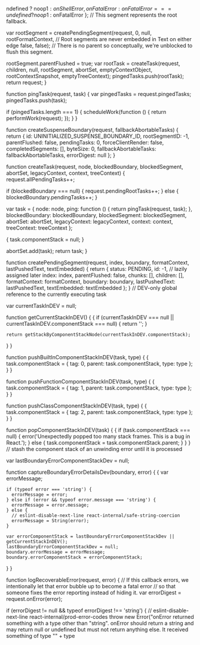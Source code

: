 ndefined ? noop$1 : onShellError,
    onFatalError: onFatalError === undefined ? noop$1 : onFatalError
  }; // This segment represents the root fallback.

  var rootSegment = createPendingSegment(request, 0, null, rootFormatContext, // Root segments are never embedded in Text on either edge
  false, false); // There is no parent so conceptually, we're unblocked to flush this segment.

  rootSegment.parentFlushed = true;
  var rootTask = createTask(request, children, null, rootSegment, abortSet, emptyContextObject, rootContextSnapshot, emptyTreeContext);
  pingedTasks.push(rootTask);
  return request;
}

function pingTask(request, task) {
  var pingedTasks = request.pingedTasks;
  pingedTasks.push(task);

  if (pingedTasks.length === 1) {
    scheduleWork(function () {
      return performWork(request);
    });
  }
}

function createSuspenseBoundary(request, fallbackAbortableTasks) {
  return {
    id: UNINITIALIZED_SUSPENSE_BOUNDARY_ID,
    rootSegmentID: -1,
    parentFlushed: false,
    pendingTasks: 0,
    forceClientRender: false,
    completedSegments: [],
    byteSize: 0,
    fallbackAbortableTasks: fallbackAbortableTasks,
    errorDigest: null
  };
}

function createTask(request, node, blockedBoundary, blockedSegment, abortSet, legacyContext, context, treeContext) {
  request.allPendingTasks++;

  if (blockedBoundary === null) {
    request.pendingRootTasks++;
  } else {
    blockedBoundary.pendingTasks++;
  }

  var task = {
    node: node,
    ping: function () {
      return pingTask(request, task);
    },
    blockedBoundary: blockedBoundary,
    blockedSegment: blockedSegment,
    abortSet: abortSet,
    legacyContext: legacyContext,
    context: context,
    treeContext: treeContext
  };

  {
    task.componentStack = null;
  }

  abortSet.add(task);
  return task;
}

function createPendingSegment(request, index, boundary, formatContext, lastPushedText, textEmbedded) {
  return {
    status: PENDING,
    id: -1,
    // lazily assigned later
    index: index,
    parentFlushed: false,
    chunks: [],
    children: [],
    formatContext: formatContext,
    boundary: boundary,
    lastPushedText: lastPushedText,
    textEmbedded: textEmbedded
  };
} // DEV-only global reference to the currently executing task


var currentTaskInDEV = null;

function getCurrentStackInDEV() {
  {
    if (currentTaskInDEV === null || currentTaskInDEV.componentStack === null) {
      return '';
    }

    return getStackByComponentStackNode(currentTaskInDEV.componentStack);
  }
}

function pushBuiltInComponentStackInDEV(task, type) {
  {
    task.componentStack = {
      tag: 0,
      parent: task.componentStack,
      type: type
    };
  }
}

function pushFunctionComponentStackInDEV(task, type) {
  {
    task.componentStack = {
      tag: 1,
      parent: task.componentStack,
      type: type
    };
  }
}

function pushClassComponentStackInDEV(task, type) {
  {
    task.componentStack = {
      tag: 2,
      parent: task.componentStack,
      type: type
    };
  }
}

function popComponentStackInDEV(task) {
  {
    if (task.componentStack === null) {
      error('Unexpectedly popped too many stack frames. This is a bug in React.');
    } else {
      task.componentStack = task.componentStack.parent;
    }
  }
} // stash the component stack of an unwinding error until it is processed


var lastBoundaryErrorComponentStackDev = null;

function captureBoundaryErrorDetailsDev(boundary, error) {
  {
    var errorMessage;

    if (typeof error === 'string') {
      errorMessage = error;
    } else if (error && typeof error.message === 'string') {
      errorMessage = error.message;
    } else {
      // eslint-disable-next-line react-internal/safe-string-coercion
      errorMessage = String(error);
    }

    var errorComponentStack = lastBoundaryErrorComponentStackDev || getCurrentStackInDEV();
    lastBoundaryErrorComponentStackDev = null;
    boundary.errorMessage = errorMessage;
    boundary.errorComponentStack = errorComponentStack;
  }
}

function logRecoverableError(request, error) {
  // If this callback errors, we intentionally let that error bubble up to become a fatal error
  // so that someone fixes the error reporting instead of hiding it.
  var errorDigest = request.onError(error);

  if (errorDigest != null && typeof errorDigest !== 'string') {
    // eslint-disable-next-line react-internal/prod-error-codes
    throw new Error("onError returned something with a type other than \"string\". onError should return a string and may return null or undefined but must not return anything else. It received something of type \"" + type